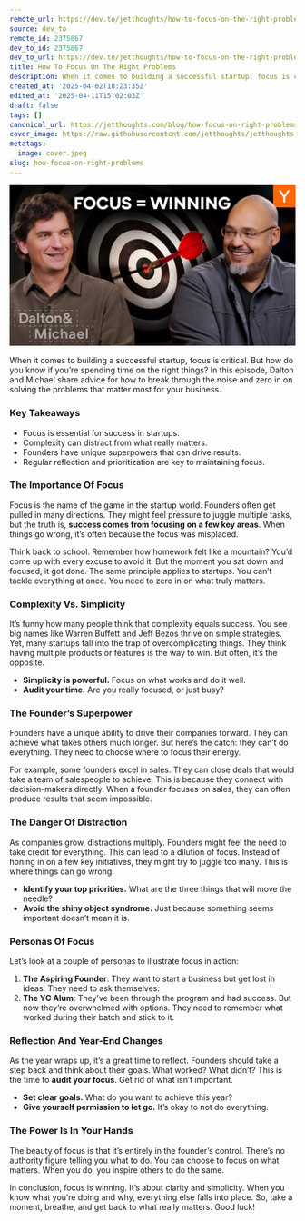 ```yaml
---
remote_url: https://dev.to/jetthoughts/how-to-focus-on-the-right-problems-12d6
source: dev_to
remote_id: 2375867
dev_to_id: 2375867
dev_to_url: https://dev.to/jetthoughts/how-to-focus-on-the-right-problems-12d6
title: How To Focus On The Right Problems
description: When it comes to building a successful startup, focus is critical. But how do you know if you’re spending time on the right things? In this episode, Dalton and Michael share advice for how to break through the noise and zero in on solving the problems that matter most for your business.
created_at: '2025-04-02T18:23:35Z'
edited_at: '2025-04-11T15:02:03Z'
draft: false
tags: []
canonical_url: https://jetthoughts.com/blog/how-focus-on-right-problems/
cover_image: https://raw.githubusercontent.com/jetthoughts/jetthoughts.github.io/master/content/blog/how-focus-on-right-problems/cover.jpeg
metatags:
  image: cover.jpeg
slug: how-focus-on-right-problems
---
```

[![How To Focus On The Right Problems](file_0.webp)](https://www.youtube.com/watch?v=z-TeST6LnOk)

When it comes to building a successful startup, focus is critical. But how do you know if you’re spending time on the right things? In this episode, Dalton and Michael share advice for how to break through the noise and zero in on solving the problems that matter most for your business.

### Key Takeaways

*   Focus is essential for success in startups.
*   Complexity can distract from what really matters.
*   Founders have unique superpowers that can drive results.
*   Regular reflection and prioritization are key to maintaining focus.

### The Importance Of Focus

Focus is the name of the game in the startup world. Founders often get pulled in many directions. They might feel pressure to juggle multiple tasks, but the truth is, **success comes from focusing on a few key areas**. When things go wrong, it’s often because the focus was misplaced.

Think back to school. Remember how homework felt like a mountain? You’d come up with every excuse to avoid it. But the moment you sat down and focused, it got done. The same principle applies to startups. You can’t tackle everything at once. You need to zero in on what truly matters.

### Complexity Vs. Simplicity

It’s funny how many people think that complexity equals success. You see big names like Warren Buffett and Jeff Bezos thrive on simple strategies. Yet, many startups fall into the trap of overcomplicating things. They think having multiple products or features is the way to win. But often, it’s the opposite.

*   **Simplicity is powerful.** Focus on what works and do it well.
*   **Audit your time.** Are you really focused, or just busy?

### The Founder’s Superpower

Founders have a unique ability to drive their companies forward. They can achieve what takes others much longer. But here’s the catch: they can’t do everything. They need to choose where to focus their energy.

For example, some founders excel in sales. They can close deals that would take a team of salespeople to achieve. This is because they connect with decision-makers directly. When a founder focuses on sales, they can often produce results that seem impossible.

### The Danger Of Distraction

As companies grow, distractions multiply. Founders might feel the need to take credit for everything. This can lead to a dilution of focus. Instead of honing in on a few key initiatives, they might try to juggle too many. This is where things can go wrong.

*   **Identify your top priorities.** What are the three things that will move the needle?
*   **Avoid the shiny object syndrome.** Just because something seems important doesn’t mean it is.

### Personas Of Focus

Let’s look at a couple of personas to illustrate focus in action:

1.  **The Aspiring Founder**: They want to start a business but get lost in ideas. They need to ask themselves:
2.  **The YC Alum**: They’ve been through the program and had success. But now they’re overwhelmed with options. They need to remember what worked during their batch and stick to it.

### Reflection And Year-End Changes

As the year wraps up, it’s a great time to reflect. Founders should take a step back and think about their goals. What worked? What didn’t? This is the time to **audit your focus**. Get rid of what isn’t important.

*   **Set clear goals.** What do you want to achieve this year?
*   **Give yourself permission to let go.** It’s okay to not do everything.

### The Power Is In Your Hands

The beauty of focus is that it’s entirely in the founder’s control. There’s no authority figure telling you what to do. You can choose to focus on what matters. When you do, you inspire others to do the same.

In conclusion, focus is winning. It’s about clarity and simplicity. When you know what you’re doing and why, everything else falls into place. So, take a moment, breathe, and get back to what really matters. Good luck!